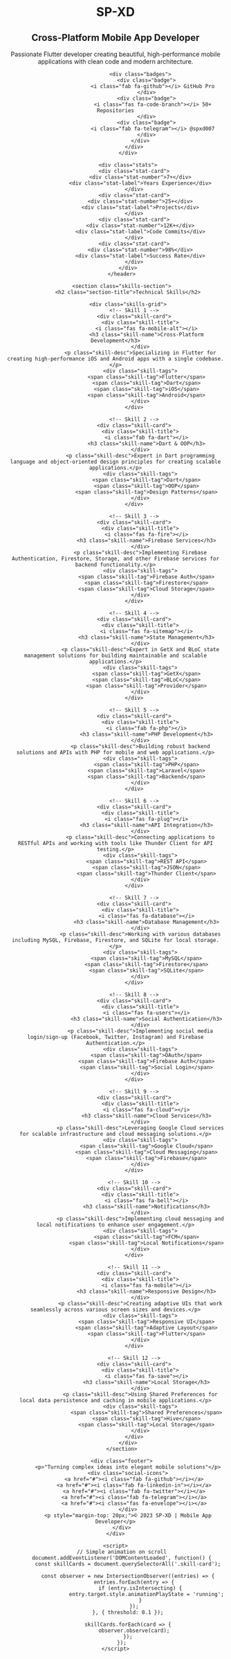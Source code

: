 <!DOCTYPE html>
<html lang="en">
<head>
    <meta charset="UTF-8">
    <meta name="viewport" content="width=device-width, initial-scale=1.0">
    <title>SP-XD GitHub Profile</title>
    <link rel="stylesheet" href="https://cdnjs.cloudflare.com/ajax/libs/font-awesome/6.4.0/css/all.min.css">
    </style>
</head>
<body>
    <div class="container">
        <header>
            <div class="profile-header">
                <div class="avatar-container">
                    <div class="avatar">
                        <i class="fas fa-code"></i>
                    </div>
                </div>
                <div class="header-text">
                    <h1 class="username">SP-XD</h1>
                    <h2 class="title">Cross-Platform Mobile App Developer</h2>
                    <p class="bio">Passionate Flutter developer creating beautiful, high-performance mobile applications with clean code and modern architecture.</p>
                    
                    <div class="badges">
                        <div class="badge">
                            <i class="fab fa-github"></i> GitHub Pro
                        </div>
                        <div class="badge">
                            <i class="fas fa-code-branch"></i> 50+ Repositories
                        </div>
                        <div class="badge">
                            <i class="fab fa-telegram"></i> @spxd007
                        </div>
                    </div>
                </div>
            </div>
            
            <div class="stats">
                <div class="stat-card">
                    <div class="stat-number">7+</div>
                    <div class="stat-label">Years Experience</div>
                </div>
                <div class="stat-card">
                    <div class="stat-number">25+</div>
                    <div class="stat-label">Projects</div>
                </div>
                <div class="stat-card">
                    <div class="stat-number">12K+</div>
                    <div class="stat-label">Code Commits</div>
                </div>
                <div class="stat-card">
                    <div class="stat-number">98%</div>
                    <div class="stat-label">Success Rate</div>
                </div>
            </div>
        </header>
        
        <section class="skills-section">
            <h2 class="section-title">Technical Skills</h2>
            
            <div class="skills-grid">
                <!-- Skill 1 -->
                <div class="skill-card">
                    <div class="skill-title">
                        <i class="fas fa-mobile-alt"></i>
                        <h3 class="skill-name">Cross-Platform Development</h3>
                    </div>
                    <p class="skill-desc">Specializing in Flutter for creating high-performance iOS and Android apps with a single codebase.</p>
                    <div class="skill-tags">
                        <span class="skill-tag">Flutter</span>
                        <span class="skill-tag">Dart</span>
                        <span class="skill-tag">iOS</span>
                        <span class="skill-tag">Android</span>
                    </div>
                </div>
                
                <!-- Skill 2 -->
                <div class="skill-card">
                    <div class="skill-title">
                        <i class="fab fa-dart"></i>
                        <h3 class="skill-name">Dart & OOP</h3>
                    </div>
                    <p class="skill-desc">Expert in Dart programming language and object-oriented design principles for creating scalable applications.</p>
                    <div class="skill-tags">
                        <span class="skill-tag">Dart</span>
                        <span class="skill-tag">OOP</span>
                        <span class="skill-tag">Design Patterns</span>
                    </div>
                </div>
                
                <!-- Skill 3 -->
                <div class="skill-card">
                    <div class="skill-title">
                        <i class="fas fa-fire"></i>
                        <h3 class="skill-name">Firebase Services</h3>
                    </div>
                    <p class="skill-desc">Implementing Firebase Authentication, Firestore, Storage, and other Firebase services for backend functionality.</p>
                    <div class="skill-tags">
                        <span class="skill-tag">Firebase Auth</span>
                        <span class="skill-tag">Firestore</span>
                        <span class="skill-tag">Cloud Storage</span>
                    </div>
                </div>
                
                <!-- Skill 4 -->
                <div class="skill-card">
                    <div class="skill-title">
                        <i class="fas fa-sitemap"></i>
                        <h3 class="skill-name">State Management</h3>
                    </div>
                    <p class="skill-desc">Expert in GetX and BLoC state management solutions for building maintainable and scalable applications.</p>
                    <div class="skill-tags">
                        <span class="skill-tag">GetX</span>
                        <span class="skill-tag">BLoC</span>
                        <span class="skill-tag">Provider</span>
                    </div>
                </div>
                
                <!-- Skill 5 -->
                <div class="skill-card">
                    <div class="skill-title">
                        <i class="fab fa-php"></i>
                        <h3 class="skill-name">PHP Development</h3>
                    </div>
                    <p class="skill-desc">Building robust backend solutions and APIs with PHP for mobile and web applications.</p>
                    <div class="skill-tags">
                        <span class="skill-tag">PHP</span>
                        <span class="skill-tag">Laravel</span>
                        <span class="skill-tag">Backend</span>
                    </div>
                </div>
                
                <!-- Skill 6 -->
                <div class="skill-card">
                    <div class="skill-title">
                        <i class="fas fa-plug"></i>
                        <h3 class="skill-name">API Integration</h3>
                    </div>
                    <p class="skill-desc">Connecting applications to RESTful APIs and working with tools like Thunder Client for API testing.</p>
                    <div class="skill-tags">
                        <span class="skill-tag">REST API</span>
                        <span class="skill-tag">JSON</span>
                        <span class="skill-tag">Thunder Client</span>
                    </div>
                </div>
                
                <!-- Skill 7 -->
                <div class="skill-card">
                    <div class="skill-title">
                        <i class="fas fa-database"></i>
                        <h3 class="skill-name">Database Management</h3>
                    </div>
                    <p class="skill-desc">Working with various databases including MySQL, Firebase, Firestore, and SQLite for local storage.</p>
                    <div class="skill-tags">
                        <span class="skill-tag">MySQL</span>
                        <span class="skill-tag">Firestore</span>
                        <span class="skill-tag">SQLite</span>
                    </div>
                </div>
                
                <!-- Skill 8 -->
                <div class="skill-card">
                    <div class="skill-title">
                        <i class="fas fa-users"></i>
                        <h3 class="skill-name">Social Authentication</h3>
                    </div>
                    <p class="skill-desc">Implementing social media login/sign-up (Facebook, Twitter, Instagram) and Firebase Authentication.</p>
                    <div class="skill-tags">
                        <span class="skill-tag">OAuth</span>
                        <span class="skill-tag">Firebase Auth</span>
                        <span class="skill-tag">Social Login</span>
                    </div>
                </div>
                
                <!-- Skill 9 -->
                <div class="skill-card">
                    <div class="skill-title">
                        <i class="fas fa-cloud"></i>
                        <h3 class="skill-name">Cloud Services</h3>
                    </div>
                    <p class="skill-desc">Leveraging Google Cloud services for scalable infrastructure and cloud messaging solutions.</p>
                    <div class="skill-tags">
                        <span class="skill-tag">Google Cloud</span>
                        <span class="skill-tag">Cloud Messaging</span>
                        <span class="skill-tag">Firebase</span>
                    </div>
                </div>
                
                <!-- Skill 10 -->
                <div class="skill-card">
                    <div class="skill-title">
                        <i class="fas fa-bell"></i>
                        <h3 class="skill-name">Notifications</h3>
                    </div>
                    <p class="skill-desc">Implementing cloud messaging and local notifications to enhance user engagement.</p>
                    <div class="skill-tags">
                        <span class="skill-tag">FCM</span>
                        <span class="skill-tag">Local Notifications</span>
                    </div>
                </div>
                
                <!-- Skill 11 -->
                <div class="skill-card">
                    <div class="skill-title">
                        <i class="fas fa-mobile"></i>
                        <h3 class="skill-name">Responsive Design</h3>
                    </div>
                    <p class="skill-desc">Creating adaptive UIs that work seamlessly across various screen sizes and devices.</p>
                    <div class="skill-tags">
                        <span class="skill-tag">Responsive UI</span>
                        <span class="skill-tag">Adaptive Layout</span>
                        <span class="skill-tag">Flutter</span>
                    </div>
                </div>
                
                <!-- Skill 12 -->
                <div class="skill-card">
                    <div class="skill-title">
                        <i class="fas fa-save"></i>
                        <h3 class="skill-name">Local Storage</h3>
                    </div>
                    <p class="skill-desc">Using Shared Preferences for local data persistence and caching in mobile applications.</p>
                    <div class="skill-tags">
                        <span class="skill-tag">Shared Preferences</span>
                        <span class="skill-tag">Hive</span>
                        <span class="skill-tag">Local Storage</span>
                    </div>
                </div>
            </div>
        </section>
        
        <div class="footer">
            <p>"Turning complex ideas into elegant mobile solutions"</p>
            <div class="social-icons">
                <a href="#"><i class="fab fa-github"></i></a>
                <a href="#"><i class="fab fa-linkedin-in"></i></a>
                <a href="#"><i class="fab fa-twitter"></i></a>
                <a href="#"><i class="fab fa-telegram"></i></a>
                <a href="#"><i class="fas fa-envelope"></i></a>
            </div>
            <p style="margin-top: 20px;">© 2023 SP-XD | Mobile App Developer</p>
        </div>
    </div>
    
    <script>
        // Simple animation on scroll
        document.addEventListener('DOMContentLoaded', function() {
            const skillCards = document.querySelectorAll('.skill-card');
            
            const observer = new IntersectionObserver((entries) => {
                entries.forEach(entry => {
                    if (entry.isIntersecting) {
                        entry.target.style.animationPlayState = 'running';
                    }
                });
            }, { threshold: 0.1 });
            
            skillCards.forEach(card => {
                observer.observe(card);
            });
        });
    </script>
</body>
</html>
